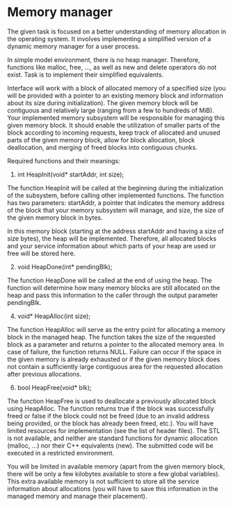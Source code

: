 # Memory manager

The given task is focused on a better understanding of memory allocation in the operating system. It involves implementing a simplified version of a dynamic memory manager for a user process.

In simple model environment, there is no heap manager. Therefore, functions like malloc, free, ..., as well as new and delete operators do not exist. Task is to implement their simplified equivalents.

Interface will work with a block of allocated memory of a specified size (you will be provided with a pointer to an existing memory block and information about its size during initialization). The given memory block will be contiguous and relatively large (ranging from a few to hundreds of MiB). Your implemented memory subsystem will be responsible for managing this given memory block. It should enable the utilization of smaller parts of the block according to incoming requests, keep track of allocated and unused parts of the given memory block, allow for block allocation, block deallocation, and merging of freed blocks into contiguous chunks.

Required functions and their meanings:

1. int HeapInit(void* startAddr, int size);
   
The function HeapInit will be called at the beginning during the initialization of the subsystem, before calling other implemented functions. The function has two parameters: startAddr, a pointer that indicates the memory address of the block that your memory subsystem will manage, and size, the size of the given memory block in bytes.

In this memory block (starting at the address startAddr and having a size of size bytes), the heap will be implemented. Therefore, all allocated blocks and your service information about which parts of your heap are used or free will be stored here.

2. void HeapDone(int* pendingBlk);
   
The function HeapDone will be called at the end of using the heap. The function will determine how many memory blocks are still allocated on the heap and pass this information to the caller through the output parameter pendingBlk.

4. void* HeapAlloc(int size);
   
The function HeapAlloc will serve as the entry point for allocating a memory block in the managed heap. The function takes the size of the requested block as a parameter and returns a pointer to the allocated memory area. In case of failure, the function returns NULL. Failure can occur if the space in the given memory is already exhausted or if the given memory block does not contain a sufficiently large contiguous area for the requested allocation after previous allocations.

6. bool HeapFree(void* blk);
   
The function HeapFree is used to deallocate a previously allocated block using HeapAlloc. The function returns true if the block was successfully freed or false if the block could not be freed (due to an invalid address being provided, or the block has already been freed, etc.). You will have limited resources for implementation (see the list of header files). The STL is not available, and neither are standard functions for dynamic allocation (malloc, ...) nor their C++ equivalents (new). The submitted code will be executed in a restricted environment. 

You will be limited in available memory (apart from the given memory block, there will be only a few kilobytes available to store a few global variables). This extra available memory is not sufficient to store all the service information about allocations (you will have to save this information in the managed memory and manage their placement).
